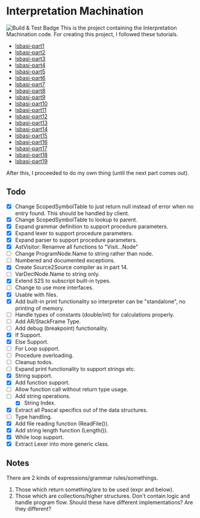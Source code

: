 # Interpretation Machination
![Build & Test Badge](https://github.com/inviolacy-edulcorate/InterpretationMachination/actions/workflows/dotnet.yml/badge.svg?branch=main)
This is the project containing the Interpretation Machination code.
For creating this project, I followed these tutorials.
 - [lsbasi-part1](https://ruslanspivak.com/lsbasi-part1/)
 - [lsbasi-part2](https://ruslanspivak.com/lsbasi-part2/)
 - [lsbasi-part3](https://ruslanspivak.com/lsbasi-part3/)
 - [lsbasi-part4](https://ruslanspivak.com/lsbasi-part4/)
 - [lsbasi-part5](https://ruslanspivak.com/lsbasi-part5/)
 - [lsbasi-part6](https://ruslanspivak.com/lsbasi-part6/)
 - [lsbasi-part7](https://ruslanspivak.com/lsbasi-part7/)
 - [lsbasi-part8](https://ruslanspivak.com/lsbasi-part8/)
 - [lsbasi-part9](https://ruslanspivak.com/lsbasi-part9/)
 - [lsbasi-part10](https://ruslanspivak.com/lsbasi-part10/)
 - [lsbasi-part11](https://ruslanspivak.com/lsbasi-part11/)
 - [lsbasi-part12](https://ruslanspivak.com/lsbasi-part12/)
 - [lsbasi-part13](https://ruslanspivak.com/lsbasi-part13/)
 - [lsbasi-part14](https://ruslanspivak.com/lsbasi-part14/)
 - [lsbasi-part15](https://ruslanspivak.com/lsbasi-part15/)
 - [lsbasi-part16](https://ruslanspivak.com/lsbasi-part16/)
 - [lsbasi-part17](https://ruslanspivak.com/lsbasi-part17/)
 - [lsbasi-part18](https://ruslanspivak.com/lsbasi-part18/)
 - [lsbasi-part19](https://ruslanspivak.com/lsbasi-part19/)

After this, I proceeded to do my own thing (until the next part comes out).

## Todo
 - [x] Change ScopedSymbolTable to just return null instead of error when no entry found. This should be handled by client.
 - [x] Change ScopedSymbolTable to lookup to parent.
 - [x] Expand grammar definition to support procedure parameters.
 - [x] Expand lexer to support procedure parameters.
 - [x] Expand parser to support procedure parameters.
 - [x] AstVisitor: Renamve all functions to "Visit...Node"
 - [ ] Change ProgramNode.Name to string rather than node.
 - [ ] Numbered and documented exceptions.
 - [x] Create Source2Source compiler as in part 14.
 - [ ] VarDeclNode.Name to string only.
 - [x] Extend S2S to subscript built-in types.
 - [ ] Change to use more interfaces.
 - [x] Usable with files.
 - [x] Add built-in print functionality so interpreter can be "standalone", no printing of memory.
 - [ ] Handle types of constants (double/int) for calculations properly.
 - [ ] Add AR/StackFrame Type.
 - [ ] Add debug (breakpoint) functionality.
 - [x] If Support.
 - [x] Else Support.
 - [ ] For Loop support.
 - [ ] Procedure overloading.
 - [ ] Cleanup todos.
 - [ ] Expand print functionality to support strings etc.
 - [x] String support.
 - [x] Add function support.
 - [ ] Allow function call without return type usage.
 - [ ] Add string operations.
   - [x] String Index.
 - [x] Extract all Pascal specifics out of the data structures.
 - [ ] Type handling.
 - [x] Add file reading function (ReadFile()).
 - [x] Add string length function (Length()).
 - [x] While loop support.
 - [x] Extract Lexer into more generic class.

## Notes
There are 2 kinds of expressions/grammar rules/somethings.
1. Those which return something/are to be used (expr and below).
2. Those which are collections/higher structures. Don't contain logic and handle program flow.
Should these have different implementations? Are they different?

